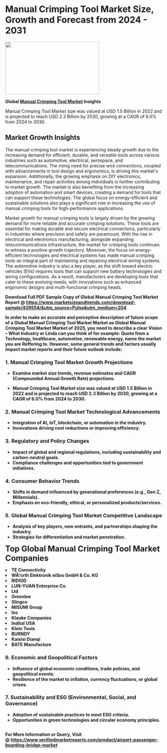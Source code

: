 <H1>Manual Crimping Tool Market Size, Growth and Forecast from 2024 - 2031</H1><img class="aligncenter size-medium wp-image-584254" src="https://thirdeyenews.in/wp-content/uploads/2024/09/Global-Market-Research-300x168.jpeg" alt="" width="300" height="168" /><p><strong>Global&nbsp;<a href="https://www.marketsizeandtrends.com/download-sample/439554/&amp;utm_source=Pulse&amp;utm_medium=204">Manual Crimping Tool Market</a> Insights</strong></p><p>Manual Crimping Tool Market size was valued at USD 1.5 Billion in 2022 and is projected to reach USD 2.3 Billion by 2030, growing at a CAGR of 6.0% from 2024 to 2030.</p><p><h2>Market Growth Insights</h2> <p>The manual crimping tool market is experiencing steady growth due to the increasing demand for efficient, durable, and versatile tools across various industries such as automotive, electrical, aerospace, and telecommunications. The rising need for precise wire connections, coupled with advancements in tool design and ergonomics, is driving this market's expansion. Additionally, the growing emphasis on DIY electronics, maintenance, and repair activities among individuals is further contributing to market growth. The market is also benefiting from the increasing adoption of automation and smart devices, creating a demand for tools that can support these technologies. The global focus on energy-efficient and sustainable solutions also plays a significant role in increasing the use of manual crimping tools for high-performance applications.</p> <p><strong></strong></p> <p>Market growth for manual crimping tools is largely driven by the growing demand for more reliable and accurate crimping solutions. These tools are essential for making durable and secure electrical connections, particularly in industries where precision and safety are paramount. With the rise in electrical and electronics manufacturing, alongside expanding telecommunications infrastructure, the market for crimping tools continues to witness a positive growth trajectory. Moreover, the focus on energy-efficient technologies and electrical systems has made manual crimping tools an integral part of maintaining and repairing electrical wiring systems. The automotive industry is also a key player, as the shift toward electric vehicles (EVs) requires tools that can support new battery technologies and wiring configurations. As a result, manufacturers are developing tools that cater to these evolving needs, with innovations such as enhanced ergonomic designs and multi-functional crimping heads.</p> <p><strong></p><p><span class=""><strong>Download Full PDF Sample Copy of Global Manual Crimping Tool Market Report</strong> @ <a href="https://www.marketsizeandtrends.com/download-sample/439554/&amp;utm_source=Pulse&amp;utm_medium=204" target="_blank">https://www.marketsizeandtrends.com/download-sample/439554/&amp;utm_source=Pulse&amp;utm_medium=204</a></span></p><p>In order to make an accurate and perceptive description of future scope of a Global&nbsp;Manual Crimping Tool Market Market as Global&nbsp;Manual Crimping Tool Market Market of 2025, you need to describe a clear Vision &ndash; What Industry or Linda can you think of for example: Quote from a Technology, healthcare, automotive, renewable energy, name the market you are Reffering to. However, some general trends and factors usually impact market reports and their future outlook include:</p><h3>1.&nbsp;<strong>Manual Crimping Tool Market Growth Projections</strong></h3><ul><li>Examine market size trends, revenue estimates and CAGR (Compounded Annual Growth Rate) projections.</li><li><p>Manual Crimping Tool Market size was valued at USD 1.5 Billion in 2022 and is projected to reach USD 2.3 Billion by 2030, growing at a CAGR of 6.0% from 2024 to 2030.</p></li></ul><h3>2.&nbsp;<strong>Manual Crimping Tool Market Technological Advancements</strong></h3><ul><li>Integration of AI, IoT, blockchain, or automation in the industry.</li><li>Innovations driving cost reductions or improving efficiency.</li></ul><h3>3.&nbsp;<strong>Regulatory and Policy Changes</strong></h3><ul><li>Impact of global and regional regulations, including sustainability and carbon-neutral goals.</li><li>Compliance challenges and opportunities tied to government initiatives.</li></ul><h3>4.&nbsp;<strong>Consumer Behavior Trends</strong></h3><ul><li>Shifts in demand influenced by generational preferences (e.g., Gen Z, Millennials).</li><li>Emphasis on eco-friendly, ethical, or personalized products/services.</li></ul><h3>5.&nbsp;<strong>Global Manual Crimping Tool Market Competitive Landscape</strong></h3><ul><li>Analysis of key players, new entrants, and partnerships shaping the industry.</li><li>Strategies for differentiation and market penetration.</li></ul><p data-pm-slice="1 1 []"><span style="color: inherit; font-family: inherit; font-size: 25px;">Top Global Manual Crimping Tool Market Companies</span></p><div class="" data-test-id=""><p><li>TE Connectivity</li><li> WÃ¼rth Elektronik eiSos GmbH & Co. KG</li><li> RIDGID</li><li> LUN-YUAN Enterprise Co.</li><li> Ltd</li><li> Greenlee</li><li> Slingco</li><li> MISUMI Group</li><li> Inc</li><li> Klauke Companies</li><li> Indital USA</li><li> Klein Tools</li><li> BURNDY</li><li> Kaisisi Dianqi</li><li> BATE Manufacture</li></p></div><h3>6.&nbsp;<strong>Economic and Geopolitical Factors</strong></h3><ul><li>Influence of global economic conditions, trade policies, and geopolitical events.</li><li>Resilience of the market to inflation, currency fluctuations, or global crises.</li></ul><h3>7.&nbsp;<strong>Sustainability and ESG (Environmental, Social, and Governance)</strong></h3><ul><li>Adoption of sustainable practices to meet ESG criteria.</li><li>Opportunities in green technologies and circular economy principles.</li></ul><h2><strong style="font-size: 14px;">For More Information or Query, Visit @&nbsp;</strong><a style="background-color: #ffffff; font-size: 14px;" href="https://www.marketsizeandtrends.com/report/manual-crimping-tool-market/" target="_blank">https://www.verifiedmarketreports.com/product/airport-passenger-boarding-bridge-market</a></h2>
